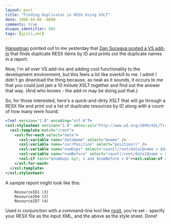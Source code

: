 ```yaml
---
layout: post
title: "Finding Duplicates in RESX Using XSLT"
date: 2006-04-06 -0800
comments: true
disqus_identifier: 982
tags: [gists,xml]
---
```

[Hanselman](http://www.computerzen.com) pointed out to me yesterday that
[Dan Suceava posted a VS
add-in](http://blogs.axosoft.com/dans/archive/2006/04/03/2266.aspx) that
finds duplicate RESX items by ID and prints out the duplicate names in a
report.

Now, I'm all over VS add-ins and adding cool functionality to the
development environment, but this feels a lot like overkill to me. I
admit I didn't go download the thing because, as neat as it sounds, it
occurs to me that you could just jam a 10 minute XSLT together and find
out the answer that way. (And who knows - the add-in may be doing just
that.)

So, for those interested, here's a quick-and-dirty XSLT that will go
through a RESX file and print out a list of duplicate resources by ID
along with a count of how many were found:

```xml
<?xml version="1.0" encoding="utf-8"?>
<xsl:stylesheet version="1.0" xmlns:xsl="http://www.w3.org/1999/XSL/Transform">
  <xsl:template match="/root">
    <xsl:for-each select="data">
      <xsl:variable name="dataName" select="@name" />
      <xsl:variable name="currPosition" select="position()" />
      <xsl:variable name="numDups" select="count(/root/data[@name = $dataName])" />
      <xsl:variable name="numBefore" select="count(/root/data[@name = $dataName and position() &lt; $currPosition]/@name)" />
      <xsl:if test="$numDups &gt; 1 and $numBefore = 0"><xsl:value-of select="$dataName" /> (<xsl:value-of select="$numDups" />)&#0013;</xsl:if>
    </xsl:for-each>
  </xsl:template>
</xsl:stylesheet>
```


 A sample report might look like this:

```
    ResourceID1 (3)
    ResourceID4 (2)
    ResourceID7 (4)
```


 Used in conjunction with a command-line tool like
[nxslt](http://www.xmllab.net/Products/nxslt/tabid/62/Default.aspx),
you're set - specify your RESX file as the input XML, and the above as
the style sheet. Done!
